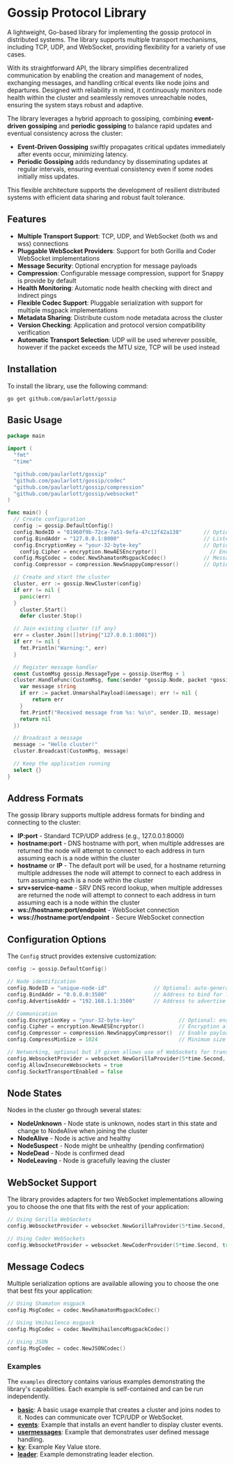 # Gossip Protocol Library

A lightweight, Go-based library for implementing the gossip protocol in distributed systems. The library supports multiple transport mechanisms, including TCP, UDP, and WebSocket, providing flexibility for a variety of use cases.

With its straightforward API, the library simplifies decentralized communication by enabling the creation and management of nodes, exchanging messages, and handling critical events like node joins and departures. Designed with reliability in mind, it continuously monitors node health within the cluster and seamlessly removes unreachable nodes, ensuring the system stays robust and adaptive.

The library leverages a hybrid approach to gossiping, combining **event-driven gossiping** and **periodic gossiping** to balance rapid updates and eventual consistency across the cluster:

- **Event-Driven Gossiping** swiftly propagates critical updates immediately after events occur, minimizing latency.
- **Periodic Gossiping** adds redundancy by disseminating updates at regular intervals, ensuring eventual consistency even if some nodes initially miss updates.

This flexible architecture supports the development of resilient distributed systems with efficient data sharing and robust fault tolerance.

## Features

- **Multiple Transport Support**: TCP, UDP, and WebSocket (both ws and wss) connections
- **Pluggable WebSocket Providers**: Support for both Gorilla and Coder WebSocket implementations
- **Message Security**: Optional encryption for message payloads
- **Compression**: Configurable message compression, support for Snappy is provide by default
- **Health Monitoring**: Automatic node health checking with direct and indirect pings
- **Flexible Codec Support**: Pluggable serialization with support for multiple msgpack implementations
- **Metadata Sharing**: Distribute custom node metadata across the cluster
- **Version Checking**: Application and protocol version compatibility verification
- **Automatic Transport Selection**: UDP will be used wherever possible, however if the packet exceeds the MTU size, TCP will be used instead

## Installation

To install the library, use the following command:

```shell
go get github.com/paularlott/gossip
```

## Basic Usage

```go
package main

import (
  "fmt"
  "time"

  "github.com/paularlott/gossip"
  "github.com/paularlott/gossip/codec"
  "github.com/paularlott/gossip/compression"
  "github.com/paularlott/gossip/websocket"
)

func main() {
  // Create configuration
  config := gossip.DefaultConfig()
  config.NodeID = "01960f9b-72ca-7a51-9efa-47c12f42a138"       // Optional: auto-generated if not specified
  config.BindAddr = "127.0.0.1:8000"                           // Listen on TCP and UDP
  config.EncryptionKey = "your-32-byte-key"                    // Optional: enables encryption
	config.Cipher = encryption.NewAESEncryptor()                 // Encryption algorithm
  config.MsgCodec = codec.NewShamatonMsgpackCodec()            // Message serialization
  config.Compressor = compression.NewSnappyCompressor()        // Optional: enables compression

  // Create and start the cluster
  cluster, err := gossip.NewCluster(config)
  if err != nil {
    panic(err)
  }
	cluster.Start()
	defer cluster.Stop()

  // Join existing cluster (if any)
  err = cluster.Join([]string{"127.0.0.1:8001"})
  if err != nil {
    fmt.Println("Warning:", err)
  }

  // Register message handler
  const CustomMsg gossip.MessageType = gossip.UserMsg + 1
  cluster.HandleFunc(CustomMsg, func(sender *gossip.Node, packet *gossip.Packet) error {
    var message string
    if err := packet.UnmarshalPayload(&message); err != nil {
        return err
    }
    fmt.Printf("Received message from %s: %s\n", sender.ID, message)
    return nil
  })

  // Broadcast a message
  message := "Hello cluster!"
  cluster.Broadcast(CustomMsg, message)

  // Keep the application running
  select {}
}
```

## Address Formats

The gossip library supports multiple address formats for binding and connecting to the cluster:

- **IP:port** - Standard TCP/UDP address (e.g., 127.0.0.1:8000)
- **hostname:port** - DNS hostname with port, when multiple addresses are returned the node will attempt to connect to each address in turn assuming each is a node within the cluster
- **hostname** or **IP** - The default port will be used, for a hostname returning multiple addresses the node will attempt to connect to each address in turn assuming each is a node within the cluster
- **srv+service-name** - SRV DNS record lookup, when multiple addresses are returned the node will attempt to connect to each address in turn assuming each is a node within the cluster
- **ws://hostname:port/endpoint** - WebSocket connection
- **wss://hostname:port/endpoint** - Secure WebSocket connection

## Configuration Options

The `Config` struct provides extensive customization:

```go
config := gossip.DefaultConfig()

// Node identification
config.NodeID = "unique-node-id"               // Optional: auto-generated if not provided
config.BindAddr = "0.0.0.0:3500"               // Address to bind for listening
config.AdvertiseAddr = "192.168.1.1:3500"      // Address to advertise to peers (optional)

// Communication
config.EncryptionKey = "your-32-byte-key"              // Optional: enables encryption
config.Cipher = encryption.NewAESEncryptor()           // Encryption algorithm
config.Compressor = compression.NewSnappyCompressor()  // Enable payload compression using the provided compressor
config.CompressMinSize = 1024                          // Minimum size of a packet that will be considered for compression

// Networking, optional but if given allows use of WebSockets for transport and disables TCP/UDP
config.WebsocketProvider = websocket.NewGorillaProvider(5*time.Second, true, "")
config.AllowInsecureWebsockets = true
config.SocketTransportEnabled = false
```

## Node States

Nodes in the cluster go through several states:

- **NodeUnknown** - Node state is unknown, nodes start in this state and change to NodeAlive when joining the cluster
- **NodeAlive** - Node is active and healthy
- **NodeSuspect** - Node might be unhealthy (pending confirmation)
- **NodeDead** - Node is confirmed dead
- **NodeLeaving** - Node is gracefully leaving the cluster

## WebSocket Support

The library provides adapters for two WebSocket implementations allowing you to choose the one that fits with the rest of your application:

```go
// Using Gorilla WebSockets
config.WebsocketProvider = websocket.NewGorillaProvider(5*time.Second, true, "")

// Using Coder WebSockets
config.WebsocketProvider = websocket.NewCoderProvider(5*time.Second, true, "")
```

## Message Codecs

Multiple serialization options are available allowing you to choose the one that best fits your application:

```go
// Using Shamaton msgpack
config.MsgCodec = codec.NewShamatonMsgpackCodec()

// Using Vmihailenco msgpack
config.MsgCodec = codec.NewVmihailencoMsgpackCodec()

// Using JSON
config.MsgCodec = codec.NewJSONCodec()
```

### Examples

The `examples` directory contains various examples demonstrating the library's capabilities. Each example is self-contained and can be run independently.

- **[basic](examples/basic)**: A basic usage example that creates a cluster and joins nodes to it. Nodes can communicate over TCP/UDP or WebSocket.
- **[events](examples/events)**: Example that installs an event handler to display cluster events.
- **[usermessages](examples/usermessages)**: Example that demonstrates user defined message handling.
- **[kv](examples/kv)**: Example Key Value store.
- **[leader](examples/leader)**: Example demonstrating leader election.
